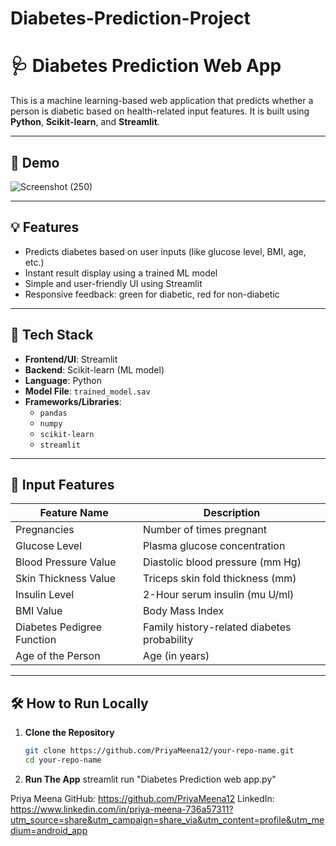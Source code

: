 # Diabetes-Prediction-Project

# 🩺 Diabetes Prediction Web App

This is a machine learning-based web application that predicts whether a person is diabetic based on health-related input features. It is built using **Python**, **Scikit-learn**, and **Streamlit**.

---

## 🚀 Demo

 ![Screenshot (250)](https://github.com/user-attachments/assets/29855967-7fed-418b-84e9-aacb8288009e)



---

## 💡 Features

- Predicts diabetes based on user inputs (like glucose level, BMI, age, etc.)
- Instant result display using a trained ML model
- Simple and user-friendly UI using Streamlit
- Responsive feedback: green for diabetic, red for non-diabetic

---

## 🔧 Tech Stack

- **Frontend/UI**: Streamlit  
- **Backend**: Scikit-learn (ML model)  
- **Language**: Python  
- **Model File**: `trained_model.sav`  
- **Frameworks/Libraries**:
  - `pandas`
  - `numpy`
  - `scikit-learn`
  - `streamlit`

---

## 📁 Input Features

| Feature Name                   | Description                                      |
|-------------------------------|--------------------------------------------------|
| Pregnancies                   | Number of times pregnant                         |
| Glucose Level                 | Plasma glucose concentration                     |
| Blood Pressure Value          | Diastolic blood pressure (mm Hg)                |
| Skin Thickness Value          | Triceps skin fold thickness (mm)                |
| Insulin Level                 | 2-Hour serum insulin (mu U/ml)                  |
| BMI Value                     | Body Mass Index                                 |
| Diabetes Pedigree Function    | Family history-related diabetes probability     |
| Age of the Person             | Age (in years)                                  |

---

## 🛠️ How to Run Locally

1. **Clone the Repository**
   ```bash
   git clone https://github.com/PriyaMeena12/your-repo-name.git
   cd your-repo-name

2. **Run The App**
   streamlit run "Diabetes Prediction web app.py"







Priya Meena
GitHub: https://github.com/PriyaMeena12
LinkedIn: https://www.linkedin.com/in/priya-meena-736a57311?utm_source=share&utm_campaign=share_via&utm_content=profile&utm_medium=android_app

